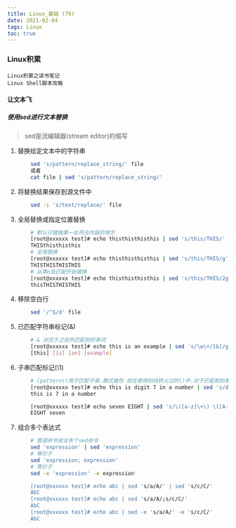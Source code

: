 ```yaml
---
title: Linux_基础 (79)
date: 2021-02-04
tags: Linux
toc: true
---
```


### Linux积累
    Linux积累之读书笔记
    Linux Shell脚本攻略

<!-- more -->

#### 让文本飞

##### 使用sed进行文本替换
> sed是流编辑器(stream editor)的缩写
1. 替换给定文本中的字符串
    ```bash
        sed 's/pattern/replace_string/' file
        或者
        cat file | sed 's/pattern/replace_string/'
    ```
2. 将替换结果保存到源文件中
    ```bash
        sed -i 's/text/replace/' file
    ```
3. 全局替换或指定位置替换
    ```bash
        # 默认只替换第一处符合内容的地方
        [root@xxxxxx test]# echo thisthisthisthis | sed 's/this/THIS/'
        THISthisthisthis
        # 全局替换
        [root@xxxxxx test]# echo thisthisthisthis | sed 's/this/THIS/g'
        THISTHISTHISTHIS
        # 从第n处匹配开始替换
        [root@xxxxxx test]# echo thisthisthisthis | sed 's/this/THIS/2g'
        thisTHISTHISTHIS
    ```
4. 移除空白行
    ```bash
        sed '/^$/d' file
    ```
5. 已匹配字符串标记(&)
    ```bash
        # & 对应于之前所匹配到的单词
        [root@xxxxxx test]# echo this is an example | sed 's/\w\+/[&]/g'
        [this] [is] [an] [example]
    ```
6. 子串匹配标记(\1)
    ```bash
        # (pattern\)用于匹配子串.模式被包 括在使用斜线转义过的()中.对于匹配到的第一个子串,其对应的标记是 \1,匹配到的第二个 子串是 \2,往后依次类推
        [root@xxxxxx test]# echo this is digit 7 in a number | sed 's/digit \([0-9]\)/\1/'
        this is 7 in a number

        [root@xxxxxx test]# echo seven EIGHT | sed 's/\([a-z]\+\) \([A-Z]\+\)/\2 \1/'
        EIGHT seven
    ```
7. 组合多个表达式
    ```bash
        # 管道命令组合多个sed命令
        sed 'expression' | sed 'expression'
        # 等价于
        sed 'expression; expression'
        # 等价于
        sed -e 'expression' -e expression'

        [root@xxxxxx test]# echo abc | sed 's/a/A/' | sed 's/c/C/'
        AbC
        [root@xxxxxx test]# echo abc | sed 's/a/A/;s/c/C/'
        AbC
        [root@xxxxxx test]# echo abc | sed -e 's/a/A/' -e 's/c/C/'
        AbC
    ```





